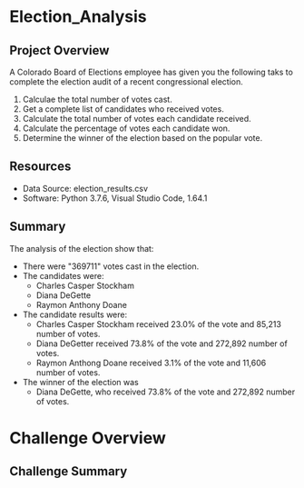 # Election_Analysis

## Project Overview
A Colorado Board of Elections employee has given you the following taks to complete the election audit of a recent
congressional election.

1.  Calculae the total number of votes cast.
2.  Get a complete list of candidates who received votes.
3.  Calculate the total number of votes each candidate received.
4.  Calculate the percentage of votes each candidate won.
5.  Determine the winner of the election based on the popular vote.

## Resources 
- Data Source: election_results.csv
- Software: Python 3.7.6, Visual Studio Code, 1.64.1

## Summary
The analysis of the election show that:
- There were "369711" votes cast in the election.
- The candidates were:
  - Charles Casper Stockham
  - Diana DeGette
  - Raymon Anthony Doane
- The candidate results were:
  - Charles Casper Stockham received 23.0% of the vote and 85,213 number of votes.
  - Diana DeGetter received 73.8% of the vote and 272,892 number of votes.
  - Raymon Anthong Doane received 3.1% of the vote and 11,606 number of votes.
- The winner of the election was 
  - Diana DeGette, who received 73.8% of the vote and 272,892 number of votes.

#  Challenge Overview

## Challenge Summary
